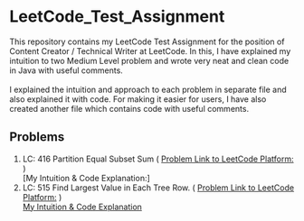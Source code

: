 # LeetCode_Test_Assignment
This repository contains my LeetCode Test Assignment for the position of Content Creator / Technical Writer at LeetCode. In this, I have explained my intuition to two Medium Level problem and wrote  very neat and clean code in Java with useful comments. 
<br> <br>
I explained the intuition and approach to each problem in separate file and also explained it with code. For making it easier for users, I have also created another file which contains code with useful comments.


## Problems
 1. LC: 416 Partition Equal Subset Sum ( [Problem Link to LeetCode Platform:](https://leetcode.com/problems/partition-equal-subset-sum/) )
    <br>
    [My Intuition & Code Explanation:]
 2. LC: 515 Find Largest Value in Each Tree Row. (  [Problem Link to LeetCode Platform:](https://leetcode.com/problems/find-largest-value-in-each-tree-row/) )
    <br>
    [My Intuition & Code Explanation](https://github.com/Jagrit29/LeetCode_Test_Assignment/tree/master/LC-515.%20Find%20Largest%20Value%20in%20Each%20Tree%20Row)
